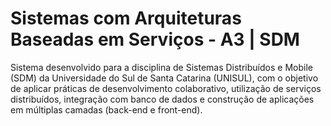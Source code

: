 # Sistemas com Arquiteturas Baseadas em Serviços - A3 | SDM
Sistema desenvolvido para a disciplina de Sistemas Distribuídos e Mobile (SDM) da Universidade do Sul de Santa Catarina (UNISUL), com o objetivo de aplicar práticas de desenvolvimento colaborativo, utilização de serviços distribuídos, integração com banco de dados e construção de aplicações em múltiplas camadas (back-end e front-end).
